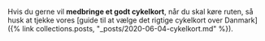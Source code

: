 Hvis du gerne vil **medbringe et godt cykelkort**, når du skal køre ruten, så husk at tjekke vores [guide til at vælge det rigtige cykelkort over Danmark]({% link collections.posts, "_posts/2020-06-04-cykelkort.md" %}).
